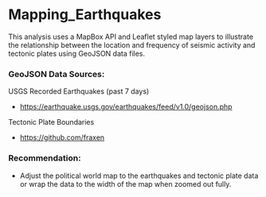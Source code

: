 # Mapping_Earthquakes
This analysis uses a MapBox API and Leaflet styled map layers to illustrate the relationship between the location and frequency of seismic activity and tectonic plates using GeoJSON data files. 

### GeoJSON Data Sources:
USGS Recorded Earthquakes (past 7 days)
- https://earthquake.usgs.gov/earthquakes/feed/v1.0/geojson.php

Tectonic Plate Boundaries
- https://github.com/fraxen

### Recommendation:
- Adjust the political world map to the earthquakes and tectonic plate data or wrap the data to the width of the map when zoomed out fully.  
 

